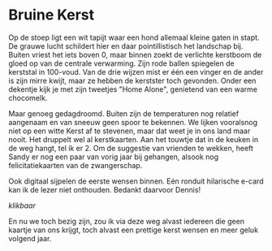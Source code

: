 # Bruine Kerst

Op de stoep ligt een wit tapijt waar een hond allemaal kleine gaten in stapt. De grauwe lucht schildert hier en daar pointillistisch het landschap bij. Buiten vriest het iets boven 0, maar binnen zoekt de verlichte kerstboom de gloed op van de centrale verwarming. Zijn rode ballen spiegelen de kerststal in 100-voud. Van de drie wijzen mist er één een vinger en de ander is zijn mirre kwijt, maar ze hebben de kerstster toch gevonden. Onder een dekentje kijk je met zijn tweetjes "Home Alone", genietend van een warme chocomelk.

Maar genoeg gedagdroomd. Buiten zijn de temperaturen nog relatief aangenaam en van sneeuw geen spoor te bekennen. We lijken vooralsnog niet op een witte Kerst af te stevenen, maar dat weet je in ons land maar nooit. Het druppelt wel al kerstkaarten. Aan het touwtje dat in de keuken in de weg hangt, tel ik er 2. Om de suggestie van vrienden te wekken, heeft Sandy er nog een paar van vorig jaar bij gehangen, alsook nog felicitatiekaarten van de zwangerschap.

Ook digitaal sijpelen de eerste wensen binnen. Eén ronduit hilarische e-card kan ik de lezer niet onthouden. Bedankt daarvoor Dennis!

*klikbaar*


En nu we toch bezig zijn, zou ik via deze weg alvast iedereen die geen kaartje van ons krijgt, toch alvast een prettige kerst wensen en meer geluk volgend jaar.